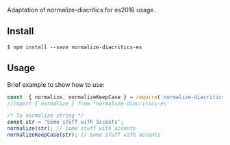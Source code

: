 Adaptation of normalize-diacritics for es2016 usage.


## Install

```
$ npm install --save normalize-diacritics-es
```

## Usage

Brief example to show how to use:

```js
const  { normalize, normalizeKeepCase } = require('normalize-diacritics-es').normalize;
//import { normalize } from 'normalize-diacritics-es'

/* To normalize string */
const str = 'Söme sTüff wiTh áccènts';
normalize(str); // some stuff with accents
normalizeKeepCase(str); // Some sTuff wiTh accents
```